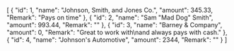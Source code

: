 [
    {
       "id": 1,
       "name": "Johnson, Smith, and Jones Co.",
       "amount": 345.33,
       "Remark": "Pays on time"
    },
    {
       "id": 2,
       "name": "Sam \"Mad Dog\" Smith",
       "amount": 993.44,
       "Remark": ""
    },
    {
       "id": 3,
       "name": "Barney & Company",
       "amount": 0,
       "Remark": "Great to work with\nand always pays with cash."
    },
    {
       "id": 4,
       "name": "Johnson's Automotive",
       "amount": 2344,
       "Remark": ""
    }
 ]